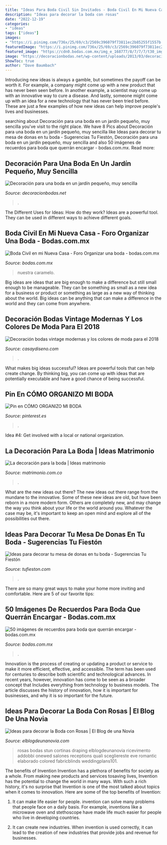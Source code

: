 ```yaml
---
title: "Ideas Para Boda Civil Sin Invitados - Boda Civil En Mi Nueva Casa"
description: "Ideas para decorar la boda con rosas"
date: "2022-12-19"
categories:
- "ideas"
tags: ["ideas"]
images:
- "https://i.pinimg.com/736x/25/69/c3/2569c396079f73811ec2b85255f1557b.jpg"
featuredImage: "https://i.pinimg.com/736x/25/69/c3/2569c396079f73811ec2b85255f1557b.jpg"
featured_image: "https://cdn0.bodas.com.mx/img_e_168777/8/7/7/7/t30_img-20170630-163307_5_168777.png"
image: "https://decoracionbodas.net/wp-content/uploads/2013/03/decoracion-sencilla-boda-jardin.jpg"
ShowToc: true
author: "Dave Baumbach"
---
```



Introducing new ideas is always a gamble, but sometimes the payoff can be worth it. For example, a company might come up with a new product that has never been seen before. In another example, a scientist may come up with an innovative way to cure a disease. And lastly, someone might come up with an idea for a new technology that has never been tried before. These are just a few examples of how new ideas can help improve people's lives and businesses.

	

		
searching about Decoración para una boda en un jardín pequeño, muy sencilla you've visit to the right place. We have 8 Pics about Decoración para una boda en un jardín pequeño, muy sencilla like Ideas para decorar tu mesa de donas en tu boda - Sugerencias Tu Fiestón, Decoración para una boda en un jardín pequeño, muy sencilla and also 50 imágenes de recuerdos para boda que querrán encargar - bodas.com.mx. Read more:
		
    
## Decoración Para Una Boda En Un Jardín Pequeño, Muy Sencilla

<img loading=lazy src="https://decoracionbodas.net/wp-content/uploads/2013/03/decoracion-sencilla-boda-jardin.jpg" onerror="this.onerror=null;this.src='https://tse2.mm.bing.net/th?id=OIP.nnvssgaJxzP6Lyzd6YDu3QHaK6&amp;pid=15.1';" alt="Decoración para una boda en un jardín pequeño, muy sencilla">

_Source: decoracionbodas.net_

>. 

	

The Different Uses for Ideas: How do they work?
Ideas are a powerful tool. They can be used in different ways to achieve different goals.

    
## Boda Civil En Mi Nueva Casa - Foro Organizar Una Boda - Bodas.com.mx

<img loading=lazy src="https://cdn0.bodas.com.mx/usr/7/8/9/9/cfb_203545.jpg" onerror="this.onerror=null;this.src='https://tse2.mm.bing.net/th?id=OIP.24euQQJoKmJgGnyUBdUSJAHaFj&amp;pid=15.1';" alt="Boda Civil en mi Nueva Casa - Foro Organizar una boda - bodas.com.mx">

_Source: bodas.com.mx_

>nuestra caramelo. 

	

Big ideas are ideas that are big enough to make a difference but still small enough to be manageable. They can be something as small as a new idea for a business or product or something as large as a new way of thinking about the world. Big ideas can be anything that can make a difference in the world and they can come from anywhere.

    
## Decoración Bodas Vintage Modernas Y Los Colores De Moda Para El 2018

<img loading=lazy src="https://casaydiseno.com/wp-content/uploads/2017/11/decorar-boda-color-purpura-azul-ideas.jpg" onerror="this.onerror=null;this.src='https://tse1.mm.bing.net/th?id=OIP.rkkkogpkhfJO5deG0oMJIAHaLH&amp;pid=15.1';" alt="Decoración bodas vintage modernas y los colores de moda para el 2018">

_Source: casaydiseno.com_

>. 

	

What makes big ideas successful?
Ideas are powerful tools that can help create change. By thinking big, you can come up with ideas that are potentially executable and have a good chance of being successful.

    
## Pin En CÓMO ORGANIZO MI BODA

<img loading=lazy src="https://i.pinimg.com/736x/25/69/c3/2569c396079f73811ec2b85255f1557b.jpg" onerror="this.onerror=null;this.src='https://tse2.mm.bing.net/th?id=OIP.6r1sQB0Sdboz4uODkRMKUAHaLG&amp;pid=15.1';" alt="Pin en CÓMO ORGANIZO MI BODA">

_Source: pinterest.es_

>. 

	

Idea #4: Get involved with a local or national organization.
 

    
## La Decoración Para La Boda | Ideas Matrimonio

<img loading=lazy src="https://cdn0.matrimonio.com.co/img_g/articulos-colombia/varias/t20_xoxo-1.jpg" onerror="this.onerror=null;this.src='https://tse3.mm.bing.net/th?id=OIP.ZVTvsFr3SCfxWEG8XYtUpgHaFj&amp;pid=15.1';" alt="La decoración para la boda | Ideas matrimonio">

_Source: matrimonio.com.co_

>. 

	

What are the new ideas out there?
The new ideas out there range from the mundane to the innovative. Some of these new ideas are old, but have been reborn in a more modern form. Others are completely new, and may change the way you think about your life or the world around you. Whatever the case may be, it's important to keep an open mind and explore all of the possibilities out there.

    
## Ideas Para Decorar Tu Mesa De Donas En Tu Boda - Sugerencias Tu Fiestón

<img loading=lazy src="https://www.tufieston.com/dynamic/gallery/82/donas-eventos-original-bodas0008.jpg" onerror="this.onerror=null;this.src='https://tse4.mm.bing.net/th?id=OIP.cnPChzsAQLqCxQ-vsyLlngHaLH&amp;pid=15.1';" alt="Ideas para decorar tu mesa de donas en tu boda - Sugerencias Tu Fiestón">

_Source: tufieston.com_

>. 

	

There are so many great ways to make your home more inviting and comfortable. Here are 5 of our favorite tips:

    
## 50 Imágenes De Recuerdos Para Boda Que Querrán Encargar - Bodas.com.mx

<img loading=lazy src="https://cdn0.bodas.com.mx/img_e_168777/8/7/7/7/t30_img-20170630-163307_5_168777.png" onerror="this.onerror=null;this.src='https://tse2.mm.bing.net/th?id=OIP.H8FKNOcrzDJ_bjmsYIjk7AHaKX&amp;pid=15.1';" alt="50 imágenes de recuerdos para boda que querrán encargar - bodas.com.mx">

_Source: bodas.com.mx_

>. 

	

Innovation is the process of creating or updating a product or service to make it more efficient, effective, and accessible. The term has been used for centuries to describe both scientific and technological advances. In recent years, however, innovation has come to be seen as a broader concept that Includes everything from technology to business models. The article discusses the history of innovation, how it is important for businesses, and why it is so important for the future.

    
## Ideas Para Decorar La Boda Con Rosas | El Blog De Una Novia

<img loading=lazy src="https://www.elblogdeunanovia.com/wp-content/uploads/2015/09/Centro-de-mesa-grande-con-rosas.jpg" onerror="this.onerror=null;this.src='https://tse3.mm.bing.net/th?id=OIP.6hxnHdFVlWpK7xz-05OjyAHaME&amp;pid=15.1';" alt="Ideas para decorar la Boda con Rosas | El Blog de una Novia">

_Source: elblogdeunanovia.com_

>rosas bodas stun cortinas draping elblogdeunanovia ricevimento addobbi onewed salones receptions quali scegliereste eve romantic elaborado colored fabricblinds weddingplans101. 

	

The benefits of Invention
Invention has a plethora of benefits for society as a whole. From making new products and services tosaving lives, Invention has the potential to change the world in many ways. With such a rich history, it's no surprise that Invention is one of the most talked about topics when it comes to innovation. Here are some of the top benefits of Invention: 
1. It can make life easier for people. invention can solve many problems that people face on a daily basis. For example, inventions like a microwave oven and stethoscope have made life much easier for people who live in developing countries.

2. It can create new industries. When invention is used correctly, it can lead to the creation of new industries that provide jobs and revenue for businesses.

